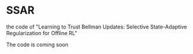 # SSAR
the code of "Learning to Trust Bellman Updates: Selective State-Adaptive Regularization for Offline RL"

The code is coming soon
